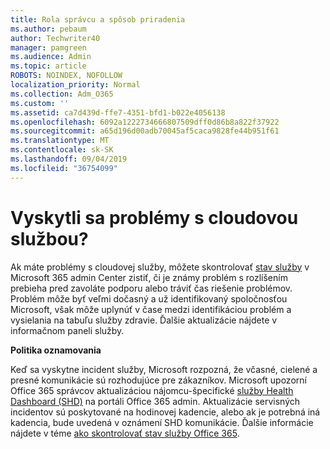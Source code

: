 ```yaml
---
title: Rola správcu a spôsob priradenia
ms.author: pebaum
author: Techwriter40
manager: pamgreen
ms.audience: Admin
ms.topic: article
ROBOTS: NOINDEX, NOFOLLOW
localization_priority: Normal
ms.collection: Adm_O365
ms.custom: ''
ms.assetid: ca7d439d-ffe7-4351-bfd1-b022e4056138
ms.openlocfilehash: 6092a1222734666807509dff0d86b8a822f37922
ms.sourcegitcommit: a65d196d00adb70045af5caca9828fe44b951f61
ms.translationtype: MT
ms.contentlocale: sk-SK
ms.lasthandoff: 09/04/2019
ms.locfileid: "36754099"
---
```

# <a name="experiencing-problems-with-a-cloud-service"></a>Vyskytli sa problémy s cloudovou službou?

Ak máte problémy s cloudovej služby, môžete skontrolovať [stav služby](https://admin.microsoft.com/AdminPortal/Home#/servicehealth) v Microsoft 365 admin Center zistiť, či je známy problém s rozlíšením prebieha pred zavoláte podporu alebo tráviť čas riešenie problémov. Problém môže byť veľmi dočasný a už identifikovaný spoločnosťou Microsoft, však môže uplynúť v čase medzi identifikáciou problém a vysielania na tabuľu služby zdravie. Ďalšie aktualizácie nájdete v informačnom paneli služby.

**Politika oznamovania**

Keď sa vyskytne incident služby, Microsoft rozpozná, že včasné, cielené a presné komunikácie sú rozhodujúce pre zákazníkov. Microsoft upozorní Office 365 správcov aktualizáciou nájomcu-špecifické [služby Health Dashboard (SHD)](https://admin.microsoft.com/AdminPortal/Home#/servicehealth) na portáli Office 365 admin. Aktualizácie servisných incidentov sú poskytované na hodinovej kadencie, alebo ak je potrebná iná kadencia, bude uvedená v oznámení SHD komunikácie. Ďalšie informácie nájdete v téme [ako skontrolovať stav služby Office 365](https://docs.microsoft.com/office365/enterprise/view-service-health).

